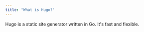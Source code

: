 ```yaml
---
title: "What is Hugo?"
---
```


Hugo is a static site generator written in Go. It's fast and flexible.